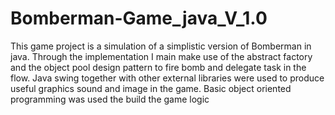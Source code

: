 # Bomberman-Game_java_V_1.0
This game project is a simulation of a simplistic version of Bomberman in java. Through the implementation I main make use of the abstract factory and the object pool design pattern to fire bomb and delegate task in the flow. Java swing together with other external libraries were used to produce useful graphics sound and image in the game. Basic object oriented programming was used the build the game logic

